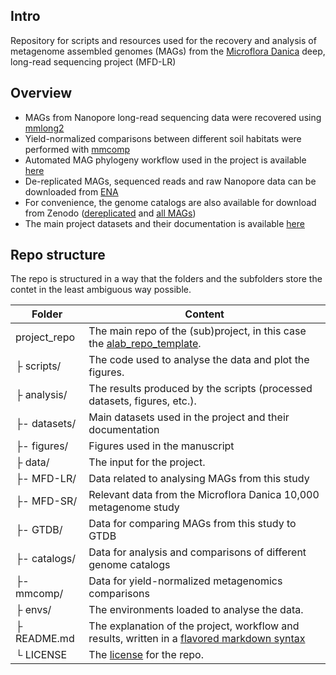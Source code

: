 ## Intro

Repository for scripts and resources used for the recovery and analysis of metagenome assembled genomes (MAGs) from the [Microflora Danica](https://github.com/cmc-aau/mfd_wiki/wiki) deep, long-read sequencing project (MFD-LR)

## Overview
* MAGs from Nanopore long-read sequencing data were recovered using [mmlong2](https://github.com/Serka-M/mmlong2)
* Yield-normalized comparisons between different soil habitats were performed with [mmcomp](https://github.com/Serka-M/mmcomp)
* Automated MAG phylogeny workflow used in the project is available [here](https://github.com/aaronmussig/mag-phylogeny)
* De-replicated MAGs, sequenced reads and raw Nanopore data can be downloaded from [ENA](https://www.ebi.ac.uk/ena/browser/view/PRJEB58634)
* For convenience, the genome catalogs are also available for download from Zenodo ([dereplicated](https://zenodo.org/records/14537680) and [all MAGs](https://zenodo.org/records/14537760))
* The main project datasets and their documentation is available [here](https://github.com/Serka-M/mfd_mags/tree/main/analysis/datasets)

## Repo structure

The repo is structured in a way that the folders and the subfolders store the contet in the least ambiguous way possible.

| Folder | Content |
| --- | --- |
| project_repo | The main repo of the (sub)project, in this case the [alab_repo_template](https://github.com/cmc-aau/alab_repo_template). |
| ├ scripts/ | The code used to analyse the data and plot the figures. |
| ├ analysis/ | The results produced by the scripts (processed datasets, figures, etc.). |
| ├- datasets/ | Main datasets used in the project and their documentation |
| ├- figures/ | Figures used in the manuscript |
| ├ data/ | The input for the project. |
| ├- MFD-LR/ | Data related to analysing MAGs from this study |
| ├- MFD-SR/ | Relevant data from the Microflora Danica 10,000 metagenome study |
| ├- GTDB/ | Data for comparing MAGs from this study to GTDB |
| ├- catalogs/ | Data for analysis and comparisons of different genome catalogs |
| ├- mmcomp/ | Data for yield-normalized metagenomics comparisons |
| ├ envs/ | The environments loaded to analyse the data. |
| ├ README.md | The explanation of the project, workflow and results, written in a [flavored markdown syntax](https://docs.github.com/en/get-started/writing-on-github/getting-started-with-writing-and-formatting-on-github/quickstart-for-writing-on-github) |
| └ LICENSE | The [license](https://docs.github.com/en/repositories/managing-your-repositorys-settings-and-features/customizing-your-repository/licensing-a-repository) for the repo. |


